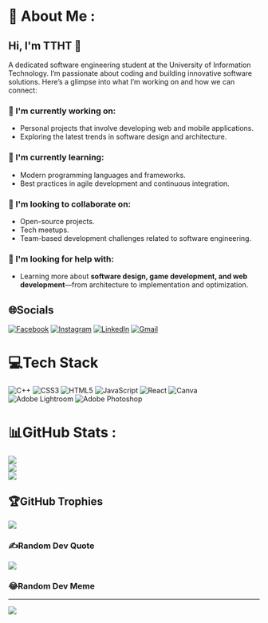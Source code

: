 # 💫 About Me :

## Hi, I'm TTHT 👋  
A dedicated software engineering student at the University of Information Technology. I’m passionate about coding and building innovative software solutions. Here’s a glimpse into what I’m working on and how we can connect:  

### 🔭 I'm currently working on:  
- Personal projects that involve developing web and mobile applications.  
- Exploring the latest trends in software design and architecture.  

### 🌱 I'm currently learning:  
- Modern programming languages and frameworks.  
- Best practices in agile development and continuous integration.  

### 👯 I'm looking to collaborate on:  
- Open-source projects.  
- Tech meetups.  
- Team-based development challenges related to software engineering.  

### 🤔 I'm looking for help with:  
- Learning more about **software design, game development, and web development**—from architecture to implementation and optimization.  


## 🌐Socials
[![Facebook](https://img.shields.io/badge/Facebook-%231877F2.svg?logo=Facebook&logoColor=white)](https://facebook.com/https://www.facebook.com/profile.php?id=100081145186795) [![Instagram](https://img.shields.io/badge/Instagram-%23E4405F.svg?logo=Instagram&logoColor=white)](https://instagram.com/__tkahntrn27_) [![LinkedIn](https://img.shields.io/badge/LinkedIn-%230077B5.svg?logo=linkedin&logoColor=white)](https://linkedin.com/in/https://www.linkedin.com/in/thanh-tr%E1%BA%A7n-th%E1%BB%8B-h%E1%BB%93ng-539a13359/)  [![Gmail](https://img.shields.io/badge/Gmail-D14836.svg?style=plastic&logo=gmail&logoColor=white)](mailto:hongthanh3aqn@gmail.com)  

# 💻Tech Stack
![C++](https://img.shields.io/badge/c++-%2300599C.svg?style=plastic&logo=c%2B%2B&logoColor=white) ![CSS3](https://img.shields.io/badge/css3-%231572B6.svg?style=plastic&logo=css3&logoColor=white) ![HTML5](https://img.shields.io/badge/html5-%23E34F26.svg?style=plastic&logo=html5&logoColor=white) ![JavaScript](https://img.shields.io/badge/javascript-%23323330.svg?style=plastic&logo=javascript&logoColor=%23F7DF1E) ![React](https://img.shields.io/badge/react-%2320232a.svg?style=plastic&logo=react&logoColor=%2361DAFB) ![Canva](https://img.shields.io/badge/Canva-%2300C4CC.svg?style=plastic&logo=Canva&logoColor=white) ![Adobe Lightroom](https://img.shields.io/badge/Adobe%20Lightroom-31A8FF.svg?style=plastic&logo=Adobe%20Lightroom&logoColor=white) ![Adobe Photoshop](https://img.shields.io/badge/adobephotoshop-%2331A8FF.svg?style=plastic&logo=adobephotoshop&logoColor=white)
# 📊GitHub Stats :
![](https://github-readme-stats.vercel.app/api?username=ThankTran&theme=radical&hide_border=false&include_all_commits=false&count_private=false)<br/>
![](https://github-readme-streak-stats.herokuapp.com/?user=ThankTran&theme=radical&hide_border=false)<br/>
![](https://github-readme-stats.vercel.app/api/top-langs/?username=ThankTran&theme=radical&hide_border=false&include_all_commits=false&count_private=false&layout=compact)

## 🏆GitHub Trophies
![](https://github-trophies.vercel.app/?username=ThankTran&theme=radical&no-frame=false&no-bg=false&margin-w=4)

### ✍️Random Dev Quote
![](https://quotes-github-readme.vercel.app/api?type=horizontal&theme=radical)

### 😂Random Dev Meme
<!--<img src="https://random-memer.herokuapp.com/" width="512px"/>/-->

---
[![](https://visitcount.itsvg.in/api?id=ThankTran&icon=0&color=0)](https://visitcount.itsvg.in)
